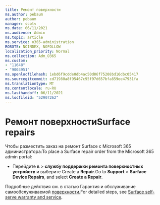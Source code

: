 ```yaml
---
title: Ремонт поверхности
ms.author: pebaum
author: pebaum
manager: scotv
ms.date: 06/11/2021
ms.audience: Admin
ms.topic: article
ms.service: o365-administration
ROBOTS: NOINDEX, NOFOLLOW
localization_priority: Normal
ms.collection: Adm_O365
ms.custom:
- "11648"
- "9003951"
ms.openlocfilehash: 1ebd6f9cdde0db4ac50d06f75208bd16dbc05417
ms.sourcegitcommit: cd71980a8f95467c95f97d657bfa859ee47931fa
ms.translationtype: MT
ms.contentlocale: ru-RU
ms.lasthandoff: 06/11/2021
ms.locfileid: "52907262"
---
```

# <a name="surface-repairs"></a><span data-ttu-id="c00a2-102">Ремонт поверхности</span><span class="sxs-lookup"><span data-stu-id="c00a2-102">Surface repairs</span></span>

<span data-ttu-id="c00a2-103">Чтобы разместить заказ на ремонт Surface с Microsoft 365 администратора:</span><span class="sxs-lookup"><span data-stu-id="c00a2-103">To place a Surface repair order from the Microsoft 365 admin portal:</span></span>

- <span data-ttu-id="c00a2-104">Перейдите **в**  >  **службу поддержки ремонта поверхностных устройств** и выберите Create a **Repair**.</span><span class="sxs-lookup"><span data-stu-id="c00a2-104">Go to **Support** > **Surface Device Repairs**, and select **Create a Repair**.</span></span> 

<span data-ttu-id="c00a2-105">Подробные действия см. в статью Гарантия и обслуживание самообслуживаемой [поверхности.](/surface/self-serve-warranty-service)</span><span class="sxs-lookup"><span data-stu-id="c00a2-105">For detailed steps, see [Surface self-serve warranty and service](/surface/self-serve-warranty-service).</span></span>